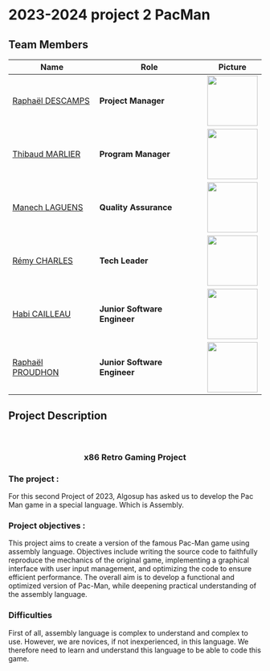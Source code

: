 # 2023-2024 project 2 PacMan

## Team Members

| Name |Role| Picture | 
| --- | --- | --- |
| [Raphaël DESCAMPS](https://www.linkedin.com/in/rapha%C3%ABl-descamps-201112293/) |**Project Manager**| <img src="https://media.licdn.com/dms/image/D4E03AQHDLjPn1KdOwQ/profile-displayphoto-shrink_400_400/0/1695906786463?e=1704931200&v=beta&t=0hjR2CtPbzrr3f661Ct-HNnqBpT9uXt7yACLLTpHZsU" width="100" height="100"> |
| [Thibaud MARLIER](https://www.linkedin.com/in/thibaud-marlier/) |**Program Manager**| <img src="https://media.licdn.com/dms/image/D5603AQG86i5d_elT_A/profile-displayphoto-shrink_400_400/0/1695916286928?e=1704931200&v=beta&t=d3OdBBxW2hPH41RkGE5Gpyn9K32N5yhZKzyKa-0tnpw" width="100" height="100"> |
| [Manech LAGUENS](https://www.linkedin.com/in/manech-laguens-020127293/)|**Quality Assurance**| <img src="https://media.licdn.com/dms/image/D4E03AQHITmJrDeKmrA/profile-displayphoto-shrink_400_400/0/1697638966503?e=1704931200&v=beta&t=vUSBfQVFP7hAwgO88U-xt-Et8SDdvzUEtQ0qhjKnYlU" width="100" height="100"> |
| [Rémy CHARLES](https://www.linkedin.com/in/r%C3%A9my-charles-2a8960232/) |**Tech Leader**| <img src="https://media.licdn.com/dms/image/D5603AQF7d1atB4eiFw/profile-displayphoto-shrink_400_400/0/1695912635010?e=1704931200&v=beta&t=MEZW379b8Jou7rlbOvBQxq0tDxnRro7HLe2PT8xqsQA" width="100" height="100"> |
| [Habi CAILLEAU](https://www.linkedin.com/in/habi-cailleau-3b72b5293/) |**Junior Software Engineer**| <img src="https://media.licdn.com/dms/image/D4E03AQH4vH1zFkgHQQ/profile-displayphoto-shrink_400_400/0/1695906945037?e=1704931200&v=beta&t=cpUBYUXuW7NcZgs7nlawhASDa233S8_-2MDzQ8A5SO8" width="100" height="100"> |
| [Raphaël PROUDHON](https://www.linkedin.com/in/rapha%C3%ABl-proudhon-660a72288/) |**Junior Software Engineer**| <img src="https://media.licdn.com/dms/image/D5603AQHQ52CYsiS5-g/profile-displayphoto-shrink_400_400/0/1695988300656?e=1704931200&v=beta&t=bDOkfYqNfYYRPUebLHqsTch9a7gHN8MMd6SXlk-V38I" width="100" height="100"> |

## Project Description

### <br><p align ="center">x86 Retro Gaming Project</p>

### The project : 

For this second Project of 2023, Algosup has asked us to develop the Pac Man game in a special language. Which is Assembly.

### Project objectives : 

This project aims to create a version of the famous Pac-Man game using assembly language. Objectives include writing the source code to faithfully reproduce the mechanics of the original game, implementing a graphical interface with user input management, and optimizing the code to ensure efficient performance. The overall aim is to develop a functional and optimized version of Pac-Man, while deepening practical understanding of the assembly language.

### Difficulties 

First of all, assembly language is complex to understand and complex to use. However, we are novices, if not inexperienced, in this language. We therefore need to learn and understand this language to be able to code this game.  